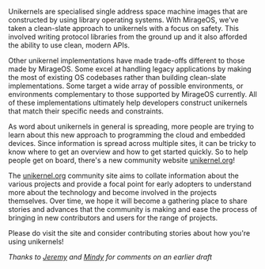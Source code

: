 Unikernels are specialised single address space machine images that are
constructed by using library operating systems. With MirageOS, we've taken a
clean-slate approach to unikernels with a focus on safety. This involved
writing protocol libraries from the ground up and it also afforded the ability
to use clean, modern APIs.

Other unikernel implementations have made trade-offs different to those made
by MirageOS. Some excel at handling legacy applications by making the most of
existing OS codebases rather than building clean-slate implementations. Some
target a wide array of possible environments, or environments complementary to
those supported by MirageOS currently.
All of these implementations ultimately help developers construct unikernels
that match their specific needs and constraints.

As word about unikernels in general is spreading, more people are trying to
learn about this new approach to programming the cloud and embedded devices.
Since information is spread across multiple sites, it can be tricky to know
where to get an overview and how to get started quickly. So to help people get
on board, there's a new community website [unikernel.org][]!

The [unikernel.org][] community site aims to collate information about the
various projects and provide a focal point for early adopters to understand
more about the technology and become involved in the projects themselves. Over
time, we hope it will become a gathering place to share stories and advances
that the community is making and ease the process of bringing in new
contributors and users for the range of projects.

Please do visit the site and consider contributing stories about how you're
using unikernels!

*Thanks to [Jeremy][] and [Mindy][] for comments on an earlier draft*

[unikernel.org]: http://unikernel.org
[Jeremy]: https://github.com/yallop
[Mindy]: http://somerandomidiot.com
